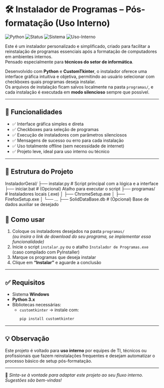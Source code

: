 # 🛠 Instalador de Programas – Pós-formatação (Uso Interno)

![Python](https://img.shields.io/badge/Python-3.8%2B-blue)
![Status](https://img.shields.io/badge/Status-Em%20Desenvolvimento-yellow)
![Sistema](https://img.shields.io/badge/Sistema-Windows-blue)
![Uso-Interno](https://img.shields.io/badge/Uso-Interno-informational)

Este é um instalador personalizado e simplificado, criado para facilitar a reinstalação de programas essenciais após a formatação de computadores em ambientes internos.  
Pensado especialmente para **técnicos do setor de informática**.

Desenvolvido com **Python** e **CustomTkinter**, o instalador oferece uma interface gráfica intuitiva e objetiva, permitindo ao usuário selecionar com checkboxes quais programas deseja instalar.  
Os arquivos de instalação ficam salvos localmente na pasta `programas/`, e cada instalação é executada em **modo silencioso** sempre que possível.

---

## 🔧 Funcionalidades

- ✅ Interface gráfica simples e direta  
- ✅ Checkboxes para seleção de programas  
- ✅ Execução de instaladores com parâmetros silenciosos  
- ✅ Mensagens de sucesso ou erro para cada instalação  
- ✅ Uso totalmente offline (sem necessidade de internet)  
- ✅ Projeto leve, ideal para uso interno ou técnico  

---

## 📁 Estrutura do Projeto

InstaladorGeral/
├── instalar.py # Script principal com a lógica e a interface
├── iniciar.bat # (Opcional) Atalho para executar o script
├── programas/ # Instaladores locais (.exe)
│ ├── ChromeSetup.exe
│ ├── FirefoxSetup.exe
│ └── ...
├── SolidDataBase.db # (Opcional) Base de dados auxiliar se desejado

## 🚀 Como usar

1. Coloque os instaladores desejados na pasta `programas/`  
   *(ou insira o link de download do seu programa, se implementar essa funcionalidade)*  
2. Inicie o script `instalar.py` ou o atalho `Instalador de Programas.exe` (caso compilado com PyInstaller)  
3. Marque os programas que deseja instalar  
4. Clique em **“Instalar”** e aguarde a conclusão  

---

## ✅ Requisitos

- Sistema **Windows**
- **Python 3.x**
- Bibliotecas necessárias:
  - `customtkinter` → instale com:
    ```bash
    pip install customtkinter
    ```

---

## 💡 Observação

Este projeto é voltado para **uso interno** por equipes de TI, técnicos ou profissionais que fazem reinstalações frequentes e desejam automatizar o processo básico de setup pós-formatação.

---

📌 *Sinta-se à vontade para adaptar este projeto ao seu fluxo interno. Sugestões são bem-vindas!*

